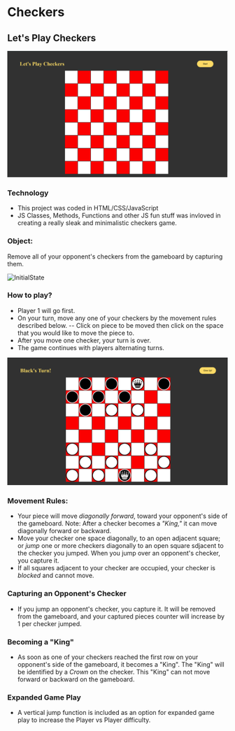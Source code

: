 # Checkers

## Let's Play Checkers

![ScreenShot](screenshots/Checkers_Screenshot_1.png)

### Technology
-  This project was coded in HTML/CSS/JavaScript
- JS Classes, Methods, Functions and other JS fun stuff was invloved in creating a really sleak and minimalistic checkers game.

### Object:
Remove all of your opponent's checkers from the gameboard by capturing them.

![InitialState](screenshots/Checkers_InitialState.png)

### How to play?
- Player 1 will go first.
- On your turn, move any one of your checkers by the movement rules described below. 
-- Click on piece to be moved then click on the space that you would like to move the piece to. 
- After you move one checker, your turn is over.  
- The game continues with players alternating turns.

![GamePlay](screenshots/Checkers_GamePlay.png)

### Movement Rules:
- Your piece will move _diagonally forward_, toward your opponent's side of the gameboard. Note: After a checker becomes a _"King,"_ it can move diagonally forward or backward.
- Move your checker one space diagonally, to an open adjacent square; or _jump_ one or more checkers diagonally to an open square sdjacent to the checker you jumped.  When you jump over an opponent's checker, you capture it.
- If all squares adjacent to your checker are occupied, your checker is _blocked_ and cannot move.

### Capturing an Opponent's Checker
- If you jump an opponent's checker, you capture it.  It will be removed from the gameboard, and your captured pieces counter will increase by 1 per checker jumped.

### Becoming a "King"
- As soon as one of your checkers reached the first row on your opponent's side of the gameboard, it becomes a "King". The "King" will be identified by a _Crown_ on the checker.  This "King" can not move forward or backward on the gameboard.

### Expanded Game Play
- A vertical jump function is included as an option for expanded game play to increase the Player vs Player difficulty.